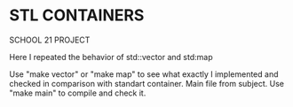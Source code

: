 STL CONTAINERS
==============
SCHOOL 21 PROJECT

Here I repeated the behavior of std::vector and std:map

Use "make vector" or "make map" to see what exactly I implemented and checked in comparison with standart container.
Main file from subject. Use "make main" to compile and check it. 
